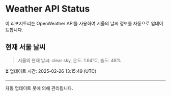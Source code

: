 
# Weather API Status

이 리포지토리는 OpenWeather API를 사용하여 서울의 날씨 정보를 자동으로 업데이트합니다.

## 현재 서울 날씨
> 서울의 현재 날씨: clear sky, 온도: 1.64°C, 습도: 48%

⏳ 업데이트 시간: 2025-02-26 13:15:49 (UTC)

---
자동 업데이트 봇에 의해 관리됩니다.

